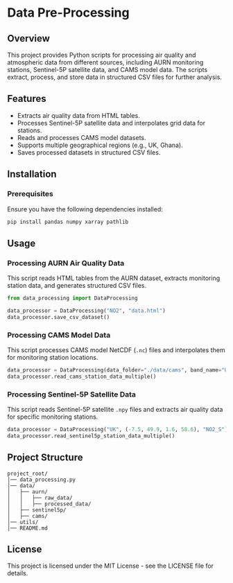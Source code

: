 # Data Pre-Processing

## Overview
This project provides Python scripts for processing air quality and atmospheric data from different sources, including AURN monitoring stations, Sentinel-5P satellite data, and CAMS model data. The scripts extract, process, and store data in structured CSV files for further analysis.

## Features
- Extracts air quality data from HTML tables.
- Processes Sentinel-5P satellite data and interpolates grid data for stations.
- Reads and processes CAMS model datasets.
- Supports multiple geographical regions (e.g., UK, Ghana).
- Saves processed datasets in structured CSV files.

## Installation
### Prerequisites
Ensure you have the following dependencies installed:

```bash
pip install pandas numpy xarray pathlib
```

## Usage
### Processing AURN Air Quality Data
This script reads HTML tables from the AURN dataset, extracts monitoring station data, and generates structured CSV files.

```python
from data_processing import DataProcessing

data_processor = DataProcessing("NO2", "data.html")
data_processor.save_csv_dataset()
```

### Processing CAMS Model Data
This script processes CAMS model NetCDF (`.nc`) files and interpolates them for monitoring station locations.

```python
data_processor = DataProcessing(data_folder="./data/cams", band_name="UK", model_level="single_level")
data_processor.read_cams_station_data_multiple()
```

### Processing Sentinel-5P Satellite Data
This script reads Sentinel-5P satellite `.npy` files and extracts air quality data for specific monitoring stations.

```python
data_processor = DataProcessing("UK", (-7.5, 49.9, 1.6, 58.6), "NO2_S")
data_processor.read_sentinel5p_station_data_multiple()
```

## Project Structure
```
project_root/
│── data_processing.py
│── data/
│   ├── aurn/
│   │   ├── raw_data/
│   │   ├── processed_data/
│   ├── sentinel5p/
│   ├── cams/
│── utils/
│── README.md
```

## License
This project is licensed under the MIT License - see the LICENSE file for details.

